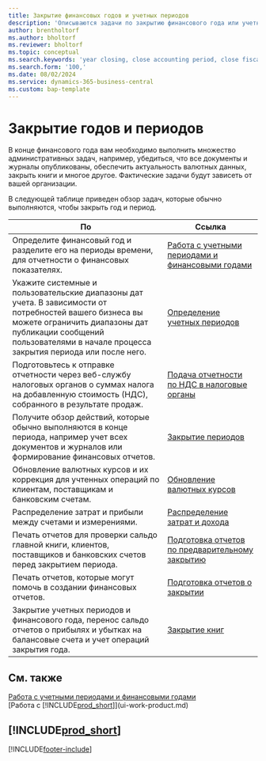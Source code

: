 ```yaml
---
title: Закрытие финансовых годов и учетных периодов
description: 'Описываются задачи по закрытию финансового года или учетного периода, например, обеспечение того, что документы и журналы учтены, а также сверка балансов банковских счетов.'
author: brentholtorf
ms.author: bholtorf
ms.reviewer: bholtorf
ms.topic: conceptual
ms.search.keywords: 'year closing, close accounting period, close fiscal year, bank account detailed trial balance'
ms.search.form: '100,'
ms.date: 08/02/2024
ms.service: dynamics-365-business-central
ms.custom: bap-template
---
```


# Закрытие годов и периодов

В конце финансового года вам необходимо выполнить множество административных задач, например, убедиться, что все документы и журналы опубликованы, обеспечить актуальность валютных данных, закрыть книги и многое другое. Фактические задачи будут зависеть от вашей организации.

В следующей таблице приведен обзор задач, которые обычно выполняются, чтобы закрыть год и период.

| По | Ссылка |
| --- | --- |
| Определите финансовый год и разделите его на периоды времени, для отчетности о финансовых показателях. | [Работа с учетными периодами и финансовыми годами](finance-accounting-periods-and-fiscal-years.md)|
| Укажите системные и пользовательские диапазоны дат учета. В зависимости от потребностей вашего бизнеса вы можете ограничить диапазоны дат публикации сообщений пользователями в начале процесса закрытия периода или после него. |[Определение учетных периодов](finance-how-specify-posting-periods.md) |
| Подготовьтесь к отправке отчетности через веб-службу налоговых органов о суммах налога на добавленную стоимость (НДС), собранного в результате продаж. |[Подача отчетности по НДС в налоговые органы](finance-how-report-vat.md)|
| Получите обзор действий, которые обычно выполняются в конце периода, например учет всех документов и журналов или формирование финансовых отчетов. |[Закрытие периодов](year-how-complete-period-end-processes.md) |
| Обновление валютных курсов и их коррекция для учтенных операций по клиентам, поставщикам и банковским счетам. |[Обновление валютных курсов](finance-how-update-currencies.md) |
| Распределение затрат и прибыли между счетами и измерениями. |[Распределение затрат и дохода](year-allocate-costs-income.md) |
| Печать отчетов для проверки сальдо главной книги, клиентов, поставщиков и банковских счетов перед закрытием периода. |[Подготовка отчетов по предварительному закрытию](year-prepare-preclose-reports.md) |
| Печать отчетов, которые могут помочь в создании финансовых отчетов. |[Подготовка отчетов о закрытии](year-prepare-close-statement.md) |
| Закрытие учетных периодов и финансового года, перенос сальдо отчетов о прибылях и убытках на балансовые счета и учет операций закрытия года. |[Закрытие книг](year-close-books.md) |

## См. также

[Работа с учетными периодами и финансовыми годами](finance-accounting-periods-and-fiscal-years.md)  
[Работа с [!INCLUDE[prod_short](includes/prod_short.md)]](ui-work-product.md)

## [!INCLUDE[prod_short](includes/free_trial_md.md)]  

[!INCLUDE[footer-include](includes/footer-banner.md)]
